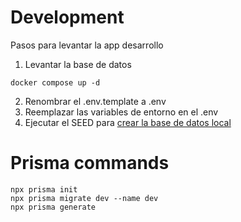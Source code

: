 # Development

Pasos para levantar la app desarrollo

1. Levantar la base de datos

```
docker compose up -d
```

2. Renombrar el .env.template a .env
3. Reemplazar las variables de entorno en el .env
4. Ejecutar el SEED para [crear la base de datos local](localhost:3000/api/seed)

# Prisma commands

```
npx prisma init
npx prisma migrate dev --name dev
npx prisma generate
```
